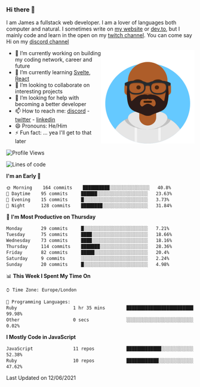 ### Hi there 👋

I am James a fullstack web developer. I am a lover of languages both computer and natural. I sometimes write on [my website](https://jdhall.dev) or [dev.to](https://dev.to/zefur), but I mainly code and learn in the open on my [twitch channel](https://www.twitch.com/jozuhito). You can come say Hi on my [discord channel](https://discord.gg/sWEHvsBw)



<img align="right" height="250" width="250"  src="/assets/avataaars.png" />

  

- 🔭 I’m currently working on building my coding network, career and future
- 🌱 I’m currently learning [Svelte](https://svelte.dev), [React](https://reactjs.org)
- 👯 I’m looking to collaborate on interesting projects
- 🤔 I’m looking for help with becoming a better developer
- 📫 How to reach me: [discord](https://discord.gg/sWEHvsBw)
                      - [twitter](twitter.com/zefur)
                      - [linkedin](https://linkedin.com/in/j-d-hall)
- 😄 Pronouns: He/Him
- ⚡ Fun fact: ... yea I'll get to that later

 
<!-- BLOG-POST-LIST:START -->

<!-- BLOG-POST-LIST:END -->

<!--START_SECTION:waka-->
![Profile Views](http://img.shields.io/badge/Profile%20Views-0-blue)

![Lines of code](https://img.shields.io/badge/From%20Hello%20World%20I%27ve%20Written-100452%20lines%20of%20code-blue)

**I'm an Early 🐤** 

```text
🌞 Morning    164 commits    ██████████░░░░░░░░░░░░░░░   40.8% 
🌆 Daytime    95 commits     ██████░░░░░░░░░░░░░░░░░░░   23.63% 
🌃 Evening    15 commits     █░░░░░░░░░░░░░░░░░░░░░░░░   3.73% 
🌙 Night      128 commits    ████████░░░░░░░░░░░░░░░░░   31.84%

```
📅 **I'm Most Productive on Thursday** 

```text
Monday       29 commits     █░░░░░░░░░░░░░░░░░░░░░░░░   7.21% 
Tuesday      75 commits     ████░░░░░░░░░░░░░░░░░░░░░   18.66% 
Wednesday    73 commits     ████░░░░░░░░░░░░░░░░░░░░░   18.16% 
Thursday     114 commits    ███████░░░░░░░░░░░░░░░░░░   28.36% 
Friday       82 commits     █████░░░░░░░░░░░░░░░░░░░░   20.4% 
Saturday     9 commits      ░░░░░░░░░░░░░░░░░░░░░░░░░   2.24% 
Sunday       20 commits     █░░░░░░░░░░░░░░░░░░░░░░░░   4.98%

```


📊 **This Week I Spent My Time On** 

```text
⌚︎ Time Zone: Europe/London

💬 Programming Languages: 
Ruby                     1 hr 35 mins        █████████████████████████   99.98% 
Other                    0 secs              ░░░░░░░░░░░░░░░░░░░░░░░░░   0.02%

```

**I Mostly Code in JavaScript** 

```text
JavaScript               11 repos            █████████████░░░░░░░░░░░░   52.38% 
Ruby                     10 repos            ████████████░░░░░░░░░░░░░   47.62%

```



 Last Updated on 12/06/2021
<!--END_SECTION:waka-->
